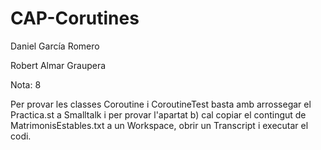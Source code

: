 # CAP-Corutines
Daniel García Romero

Robert Almar Graupera

Nota: 8

Per provar les classes Coroutine i CoroutineTest basta amb arrossegar el Practica.st a Smalltalk i per provar l'apartat b) cal copiar el contingut de MatrimonisEstables.txt a un Workspace, obrir un Transcript i executar el codi.

